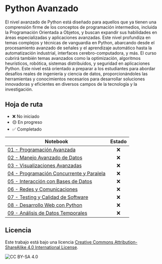# Python Avanzado

El nivel avanzado de Python está diseñado para aquellos que ya tienen una comprensión firme de los conceptos de programación intermedios, incluida la Programación Orientada a Objetos, y buscan expandir sus habilidades en áreas especializadas y aplicaciones avanzadas. Este nivel profundiza en temas complejos y técnicas de vanguardia en Python, abarcando desde el procesamiento avanzado de señales y el aprendizaje automático hasta la automatización industrial, interfaces cerebro-computadora, y más. El curso cubrirá también temas avanzados como la optimización, algoritmos heurísticos, robótica, sistemas distribuidos, y seguridad en aplicaciones Python. Este nivel está orientado a preparar a los estudiantes para abordar desafíos reales de ingeniería y ciencia de datos, proporcionándoles las herramientas y conocimientos necesarios para desarrollar soluciones innovadoras y eficientes en diversos campos de la tecnología y la investigación.

## Hoja de ruta

-   ❌ No iniciado
-   🟡 En progreso
-   ✅ Completado

Notebook | Estado
-------- | :----:
[01 - Programación Avanzada](.ipynb) | ❌
[02 - Manejo Avanzado de Datos](.ipynb) | ❌
[03 - Visualizaciones Avanzadas](.ipynb) | ❌
[04 - Programación Concurrente y Paralela](.ipynb) | ❌
[05 - Interacción con Bases de Datos](.ipynb) | ❌
[06 - Redes y Comunicaciones](.ipynb) | ❌
[07 - Testing y Calidad de Software](.ipynb) | ❌
[08 - Desarrollo Web con Python](.ipynb) | ❌
[09 - Análisis de Datos Temporales](.ipynb) | ❌

## Licencia

Este trabajo está bajo una licencia [Creative Commons Attribution-ShareAlike 4.0 International License](http://creativecommons.org/licenses/by-sa/4.0/).

![CC BY-SA 4.0](https://i.creativecommons.org/l/by-sa/4.0/88x31.png)
